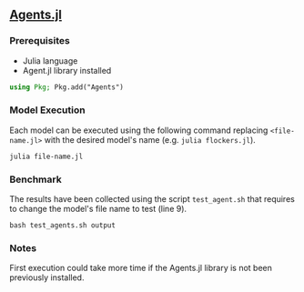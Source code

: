 ## [Agents.jl](https://juliadynamics.github.io/Agents.jl/stable/)

### Prerequisites
- Julia language
- Agent.jl library installed

```julia
using Pkg; Pkg.add("Agents")
```
### Model Execution
Each model can be executed using the following command replacing `<file-name.jl>` with the desired model's name (e.g. `julia flockers.jl`).

```console 
julia file-name.jl
```

### Benchmark
The results have been collected using the script `test_agent.sh` that requires to change the model's file name to test (line 9).

```console 
bash test_agents.sh output
```

### Notes
First execution could take more time if the Agents.jl library is not been previously installed.
